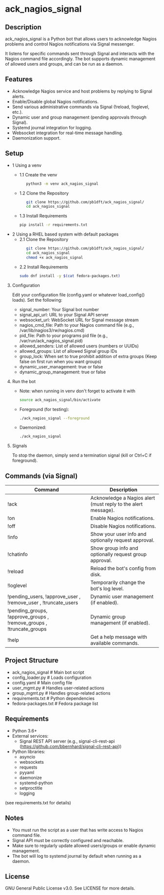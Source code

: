 # ack_nagios_signal

## Description

ack_nagios_signal is a Python bot that allows users to acknowledge Nagios problems and control Nagios notifications via Signal messenger.

It listens for specific commands sent through Signal and interacts with the Nagios command file accordingly.
The bot supports dynamic management of allowed users and groups, and can be run as a daemon.

## Features

- Acknowledge Nagios service and host problems by replying to Signal alerts.
- Enable/Disable global Nagios notifications.
- Send various administrative commands via Signal (!reload, !loglevel, etc.).
- Dynamic user and group management (pending approvals through Signal).
- Systemd journal integration for logging.
- Websocket integration for real-time message handling.
- Daemonization support.

## Setup

* 1 Using a venv   
  * 1.1 Create the venv   
    ```bash
       python3 -m venv ack_nagios_signal
    ```

  * 1.2 Clone the Repository   
    ```bash
       git clone https://github.com/pb1dft/ack_nagios_signal/
       cd ack_nagios_signal
    ```
  * 1.3 Install Requirements   
    ```bash
    pip install -r requirements.txt
    ```
* 2 Using a RHEL based system with default packages
  * 2.1 Clone the Repository   
    ```bash
       git clone https://github.com/pb1dft/ack_nagios_signal/
       cd ack_nagios_signal
       chmod +x ack_nagios_signal
    ```
  * 2.2 Install Requirements   
    ```bash
    sudo dnf install -y $(cat fedora-packages.txt)
    ```  
3. Configuration

   Edit your configuration file (config.yaml or whatever load_config() loads).
   Set the following:

   - signal_number: Your Signal bot number
   - signal_api_url: URL to your Signal API server
   - websocket_url: WebSocket URL for Signal message stream
   - nagios_cmd_file: Path to your Nagios command file (e.g., /var/lib/nagios3/rw/nagios.cmd)
   - pid_file: Path to your programs pid file (e.g., /var/run/ack_nagios_signal.pid)
   - allowed_senders: List of allowed users (numbers or UUIDs)
   - allowed_groups: List of allowed Signal group IDs
   - group_lock: When set to true prohibit addition of extra groups (Keep false on first run when you want groups)
   - dynamic_user_management: true or false
   - dynamic_group_management: true or false

4. Run the bot
   * Note: when running in venv don't forget to activate it with
     ```bash
     source ack_nagios_signal/bin/activate
     ```

   - Foreground (for testing):
     ```bash
     ./ack_nagios_signal --foreground
     ```
   - Daemonized:
     ```bash
     ./ack_nagios_signal
     ```
6. Signals

   To stop the daemon, simply send a termination signal (kill <pid> or Ctrl+C if foreground).

## Commands (via Signal)

| Command | Description |
|---------|-------------|
| !ack <comment> | Acknowledge a Nagios alert (must reply to the alert message). |
| !on <reason> | Enable Nagios notifications. |
| !off <reason> | Disable Nagios notifications. |
| !info | Show your user info and optionally request approval. |
| !chatinfo | Show group info and optionally request group approval. |
| !reload | Reload the bot's config from disk. |
| !loglevel <level> | Temporarily change the bot's log level. |https://github.com/bbernhard/signal-cli-rest-api
| !pending_users, !approve_user <int>, !remove_user <uuid>, !truncate_users | Dynamic user management (if enabled). |
| !pending_groups, !approve_groups <int>, !remove_groups <id>, !truncate_groups | Dynamic group management (if enabled). |
| !help | Get a help message with available commands. |

## Project Structure

- ack_nagios_signal      # Main bot script
- config_loader.py       # Loads configuration
- config.yaml            # Main config file
- user_mgmt.py           # Handles user-related actions
- group_mgmt.py          # Handles group-related actions
- requirements.txt       # Python dependencies
- fedora-packages.txt    # Fedora package list

## Requirements

- Python 3.6+
- External services:
  - Signal REST API server (e.g., signal-cli-rest-api (https://github.com/bbernhard/signal-cli-rest-api))
- Python libraries:
  - asyncio
  - websockets
  - requests
  - pyyaml
  - daemonize
  - systemd-python
  - setproctitle
  - logging

(see requirements.txt for details)

## Notes

- You must run the script as a user that has write access to Nagios command file.
- Signal API must be correctly configured and reachable.
- Make sure to regularly update allowed users/groups or enable dynamic management.
- The bot will log to systemd journal by default when running as a daemon.

## License

GNU General Public License v3.0.
See LICENSE for more details.
